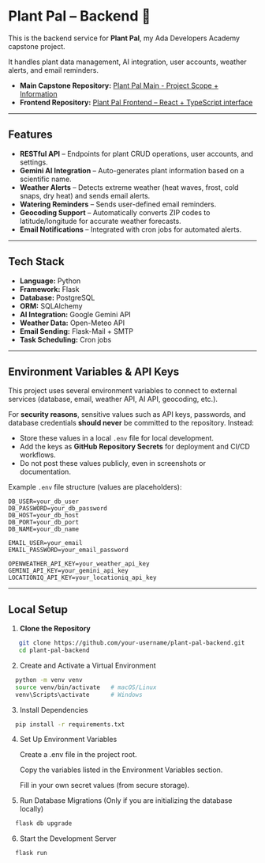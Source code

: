 # Plant Pal – Backend 🌱

This is the backend service for **Plant Pal**, my Ada Developers Academy capstone project.  

It handles plant data management, AI integration, user accounts, weather alerts, and email reminders.

- **Main Capstone Repository:** [Plant Pal Main - Project Scope + Information](https://github.com/johendrickson/capstone)
- **Frontend Repository:** [Plant Pal Frontend – React + TypeScript interface](https://github.com/johendrickson/capstone-frontend)

---

## Features

- **RESTful API** – Endpoints for plant CRUD operations, user accounts, and settings.
- **Gemini AI Integration** – Auto-generates plant information based on a scientific name.
- **Weather Alerts** – Detects extreme weather (heat waves, frost, cold snaps, dry heat) and sends email alerts.
- **Watering Reminders** – Sends user-defined email reminders.
- **Geocoding Support** – Automatically converts ZIP codes to latitude/longitude for accurate weather forecasts.
- **Email Notifications** – Integrated with cron jobs for automated alerts.

---

## Tech Stack

- **Language:** Python
- **Framework:** Flask
- **Database:** PostgreSQL
- **ORM:** SQLAlchemy
- **AI Integration:** Google Gemini API
- **Weather Data:** Open-Meteo API
- **Email Sending:** Flask-Mail + SMTP
- **Task Scheduling:** Cron jobs

---

## Environment Variables & API Keys

This project uses several environment variables to connect to external services (database, email, weather API, AI API, geocoding, etc.).  

For **security reasons**, sensitive values such as API keys, passwords, and database credentials **should never** be committed to the repository. Instead:  

- Store these values in a local `.env` file for local development.  
- Add the keys as **GitHub Repository Secrets** for deployment and CI/CD workflows.  
- Do not post these values publicly, even in screenshots or documentation.

Example `.env` file structure (values are placeholders):

```env
DB_USER=your_db_user
DB_PASSWORD=your_db_password
DB_HOST=your_db_host
DB_PORT=your_db_port
DB_NAME=your_db_name

EMAIL_USER=your_email
EMAIL_PASSWORD=your_email_password

OPENWEATHER_API_KEY=your_weather_api_key
GEMINI_API_KEY=your_gemini_api_key
LOCATIONIQ_API_KEY=your_locationiq_api_key
```

---

## Local Setup

1. **Clone the Repository**
```bash
   git clone https://github.com/your-username/plant-pal-backend.git
   cd plant-pal-backend
```

2. Create and Activate a Virtual Environment
```bash
  python -m venv venv
  source venv/bin/activate   # macOS/Linux
  venv\Scripts\activate      # Windows
```

3. Install Dependencies
```bash
  pip install -r requirements.txt
```
4. Set Up Environment Variables

    Create a .env file in the project root.

    Copy the variables listed in the Environment Variables section.

    Fill in your own secret values (from secure storage).

5. Run Database Migrations
(Only if you are initializing the database locally)
```bash
  flask db upgrade
```

6. Start the Development Server
```bash
  flask run
```
